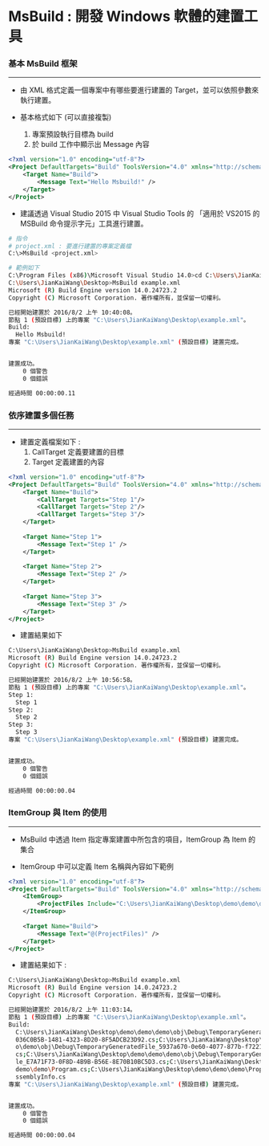 # MsBuild : 開發 Windows 軟體的建置工具

<script type="text/javascript" src="../js/general.js"></script>

### 基本 MsBuild 框架
---

* 由 XML 格式定義一個專案中有哪些要進行建置的 Target，並可以依照參數來執行建置。

* 基本格式如下 (可以直接複製)
  1. 專案預設執行目標為 build
  2. 於 build 工作中顯示出 Message 內容

```xml
<?xml version="1.0" encoding="utf-8"?>
<Project DefaultTargets="Build" ToolsVersion="4.0" xmlns="http://schemas.microsoft.com/developer/msbuild/2003">
	<Target Name="Build">
		<Message Text="Hello Msbuild!" />
	</Target>
</Project>
```

* 建議透過 Visual Studio 2015 中 Visual Studio Tools 的 「適用於 VS2015 的 MSBuild 命令提示字元」工具進行建置。

```bash
# 指令
# project.xml : 要進行建置的專案定義檔
C:\>MsBuild <project.xml>

# 範例如下
C:\Program Files (x86)\Microsoft Visual Studio 14.0>cd C:\Users\JianKaiWang\Desktop\
C:\Users\JianKaiWang\Desktop>MsBuild example.xml
Microsoft (R) Build Engine version 14.0.24723.2
Copyright (C) Microsoft Corporation. 著作權所有，並保留一切權利。

已經開始建置於 2016/8/2 上午 10:40:08。
節點 1 (預設目標) 上的專案 "C:\Users\JianKaiWang\Desktop\example.xml"。
Build:
  Hello Msbuild!
專案 "C:\Users\JianKaiWang\Desktop\example.xml" (預設目標) 建置完成。


建置成功。
    0 個警告
    0 個錯誤

經過時間 00:00:00.11
```

### 依序建置多個任務
---

* 建置定義檔案如下 :
  1. CallTarget 定義要建置的目標
  2. Target 定義建置的內容

```xml
<?xml version="1.0" encoding="utf-8"?>
<Project DefaultTargets="Build" ToolsVersion="4.0" xmlns="http://schemas.microsoft.com/developer/msbuild/2003">
	<Target Name="Build">		
		<CallTarget Targets="Step 1"/>
		<CallTarget Targets="Step 2"/>
		<CallTarget Targets="Step 3"/>		
	</Target>
	
	<Target Name="Step 1">	
		<Message Text="Step 1" />
	</Target>
	
	<Target Name="Step 2">
		<Message Text="Step 2" />
	</Target>
	
	<Target Name="Step 3">
		<Message Text="Step 3" />
	</Target>
</Project>
```

* 建置結果如下

```bash
C:\Users\JianKaiWang\Desktop>MsBuild example.xml
Microsoft (R) Build Engine version 14.0.24723.2
Copyright (C) Microsoft Corporation. 著作權所有，並保留一切權利。

已經開始建置於 2016/8/2 上午 10:56:58。
節點 1 (預設目標) 上的專案 "C:\Users\JianKaiWang\Desktop\example.xml"。
Step 1:
  Step 1
Step 2:
  Step 2
Step 3:
  Step 3
專案 "C:\Users\JianKaiWang\Desktop\example.xml" (預設目標) 建置完成。


建置成功。
    0 個警告
    0 個錯誤

經過時間 00:00:00.04
```

### ItemGroup 與 Item 的使用
---

* MsBuild 中透過 Item 指定專案建置中所包含的項目，ItemGroup 為 Item 的集合

* ItemGroup 中可以定義 Item 名稱與內容如下範例

```xml
<?xml version="1.0" encoding="utf-8"?>
<Project DefaultTargets="Build" ToolsVersion="4.0" xmlns="http://schemas.microsoft.com/developer/msbuild/2003">
	<ItemGroup>		
		<ProjectFiles Include="C:\Users\JianKaiWang\Desktop\demo\demo\demo\**\*.cs" />		
	</ItemGroup>
	
	<Target Name="Build">
		<Message Text="@(ProjectFiles)" />
	</Target>
</Project>
```

* 建置結果如下 :

```bash
C:\Users\JianKaiWang\Desktop>MsBuild example.xml
Microsoft (R) Build Engine version 14.0.24723.2
Copyright (C) Microsoft Corporation. 著作權所有，並保留一切權利。

已經開始建置於 2016/8/2 上午 11:03:14。
節點 1 (預設目標) 上的專案 "C:\Users\JianKaiWang\Desktop\example.xml"。
Build:
  C:\Users\JianKaiWang\Desktop\demo\demo\demo\obj\Debug\TemporaryGeneratedFile_
  036C0B5B-1481-4323-8D20-8F5ADCB23D92.cs;C:\Users\JianKaiWang\Desktop\demo\dem
  o\demo\obj\Debug\TemporaryGeneratedFile_5937a670-0e60-4077-877b-f7221da3dda1.
  cs;C:\Users\JianKaiWang\Desktop\demo\demo\demo\obj\Debug\TemporaryGeneratedFi
  le_E7A71F73-0F8D-4B9B-B56E-8E70B10BC5D3.cs;C:\Users\JianKaiWang\Desktop\demo\
  demo\demo\Program.cs;C:\Users\JianKaiWang\Desktop\demo\demo\demo\Properties\A
  ssemblyInfo.cs
專案 "C:\Users\JianKaiWang\Desktop\example.xml" (預設目標) 建置完成。


建置成功。
    0 個警告
    0 個錯誤

經過時間 00:00:00.04
```













